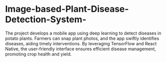 # Image-based-Plant-Disease-Detection-System-
The project develops a mobile app using deep learning to detect diseases in potato plants. Farmers can snap plant photos, and the app swiftly identifies diseases, aiding timely interventions. By leveraging TensorFlow and React Native, the user-friendly interface ensures efficient disease management, promoting crop health and yield.
